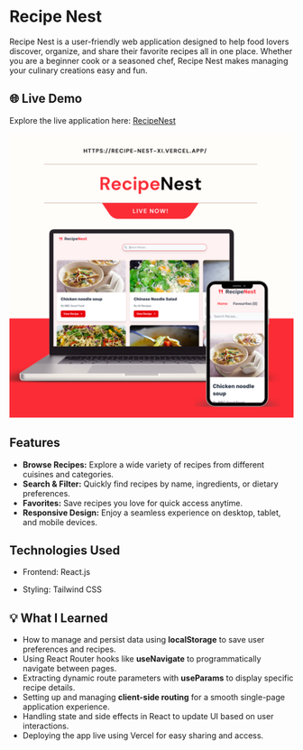 # Recipe Nest

Recipe Nest is a user-friendly web application designed to help food lovers discover, organize, and share their favorite recipes all in one place. Whether you are a beginner cook or a seasoned chef, Recipe Nest makes managing your culinary creations easy and fun.

## 🌐 Live Demo

Explore the live application here: [RecipeNest](https://recipe-nest-xi.vercel.app/)

![](./src/demo.png)
## Features

- **Browse Recipes:** Explore a wide variety of recipes from different cuisines and categories.
- **Search & Filter:** Quickly find recipes by name, ingredients, or dietary preferences.
- **Favorites:** Save recipes you love for quick access anytime.
- **Responsive Design:** Enjoy a seamless experience on desktop, tablet, and mobile devices.

## Technologies Used

- Frontend: React.js 

- Styling: Tailwind CSS 

## 💡 What I Learned

- How to manage and persist data using **localStorage** to save user preferences and recipes.
- Using React Router hooks like **useNavigate** to programmatically navigate between pages.
- Extracting dynamic route parameters with **useParams** to display specific recipe details.
- Setting up and managing **client-side routing** for a smooth single-page application experience.
- Handling state and side effects in React to update UI based on user interactions.
- Deploying the app live using Vercel for easy sharing and access.

